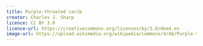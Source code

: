```yaml
---
title: Purple-throated carib
creator: Charles J. Sharp
licence: CC BY 3.0
licence-url: https://creativecommons.org/licenses/by/3.0/deed.en
image-url: https://upload.wikimedia.org/wikipedia/commons/4/46/Purple-throated_carib_hummingbird_feeding.jpg
---
```


